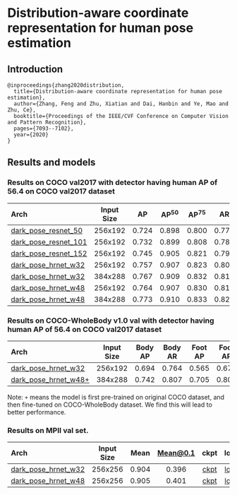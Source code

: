 # Distribution-aware coordinate representation for human pose estimation

## Introduction
```
@inproceedings{zhang2020distribution,
  title={Distribution-aware coordinate representation for human pose estimation},
  author={Zhang, Feng and Zhu, Xiatian and Dai, Hanbin and Ye, Mao and Zhu, Ce},
  booktitle={Proceedings of the IEEE/CVF Conference on Computer Vision and Pattern Recognition},
  pages={7093--7102},
  year={2020}
}
```

## Results and models

### Results on COCO val2017 with detector having human AP of 56.4 on COCO val2017 dataset

| Arch  | Input Size | AP | AP<sup>50</sup> | AP<sup>75</sup> | AR | AR<sup>50</sup> | ckpt | log |
| :----------------- | :-----------: | :------: | :------: | :------: | :------: | :------: |:------: |:------: |
| [dark_pose_resnet_50](/configs/top_down/darkpose/coco/res50_coco_256x192_dark.py) | 256x192 | 0.724 | 0.898 | 0.800 | 0.777 | 0.936 | [ckpt](https://download.openmmlab.com/mmpose/top_down/resnet/res50_coco_256x192_dark-43379d20_20200709.pth) | [log](https://download.openmmlab.com/mmpose/top_down/resnet/res50_coco_256x192_dark_20200709.log.json) |
| [dark_pose_resnet_101](/configs/top_down/darkpose/coco/res101_coco_256x192_dark.py) | 256x192 | 0.732 | 0.899 | 0.808 | 0.786 | 0.938 | [ckpt](https://download.openmmlab.com/mmpose/top_down/resnet/res101_coco_256x192_dark-64d433e6_20200812.pth) | [log](https://download.openmmlab.com/mmpose/top_down/resnet/res101_coco_256x192_dark_20200812.log.json) |
| [dark_pose_resnet_152](/configs/top_down/darkpose/coco/res152_coco_256x192_dark.py) | 256x192 | 0.745 | 0.905 | 0.821 | 0.797 | 0.942 | [ckpt](https://download.openmmlab.com/mmpose/top_down/resnet/res152_coco_256x192_dark-ab4840d5_20200812.pth) | [log](https://download.openmmlab.com/mmpose/top_down/resnet/res152_coco_256x192_dark_20200812.log.json) |
| [dark_pose_hrnet_w32](/configs/top_down/darkpose/coco/hrnet_w32_coco_256x192_dark.py) | 256x192 | 0.757 | 0.907 | 0.823 | 0.808 | 0.943 | [ckpt](https://download.openmmlab.com/mmpose/top_down/hrnet/hrnet_w32_coco_256x192_dark-07f147eb_20200812.pth) | [log](https://download.openmmlab.com/mmpose/top_down/hrnet/hrnet_w32_coco_256x192_dark_20200812.log.json) |
| [dark_pose_hrnet_w32](/configs/top_down/darkpose/coco/hrnet_w32_coco_384x288_dark.py) | 384x288 | 0.767 | 0.909 | 0.832 | 0.816 | 0.944 | [ckpt](https://download.openmmlab.com/mmpose/top_down/hrnet/hrnet_w32_coco_384x288_dark-459422a4_20200812.pth) | [log](https://download.openmmlab.com/mmpose/top_down/hrnet/hrnet_w32_coco_384x288_dark_20200812.log.json) |
| [dark_pose_hrnet_w48](/configs/top_down/darkpose/coco/hrnet_w48_coco_256x192_dark.py) | 256x192 | 0.764 | 0.907 | 0.830 | 0.814 | 0.943 | [ckpt](https://download.openmmlab.com/mmpose/top_down/hrnet/hrnet_w48_coco_256x192_dark-8cba3197_20200812.pth) | [log](https://download.openmmlab.com/mmpose/top_down/hrnet/hrnet_w48_coco_256x192_dark_20200812.log.json) |
| [dark_pose_hrnet_w48](/configs/top_down/darkpose/coco/hrnet_w48_coco_384x288_dark.py) | 384x288 | 0.773 | 0.910 | 0.833 | 0.820 | 0.946 | [ckpt](https://download.openmmlab.com/mmpose/top_down/hrnet/hrnet_w48_coco_384x288_dark-741844ba_20200812.pth) | [log](https://download.openmmlab.com/mmpose/top_down/hrnet/hrnet_w48_coco_384x288_dark_20200812.log.json) |

### Results on COCO-WholeBody v1.0 val with detector having human AP of 56.4 on COCO val2017 dataset

| Arch  | Input Size | Body AP | Body AR | Foot AP | Foot AR | Face AP | Face AR  | Hand AP | Hand AR | Whole AP | Whole AR | ckpt | log |
| :---- | :--------: | :-----: | :-----: | :-----: | :-----: | :-----: | :------: | :-----: | :-----: | :------: |:-------: |:------: | :------: |
| [dark_pose_hrnet_w32](/configs/top_down/darkpose/coco-wholebody/hrnet_w32_coco_wholebody_256x192_dark.py)  | 256x192 | 0.694 | 0.764 | 0.565 | 0.674 | 0.736 | 0.808 | 0.503 | 0.602 | 0.582 | 0.671 | [ckpt](https://download.openmmlab.com/mmpose/top_down/hrnet/hrnet_w32_coco_wholebody_256x192_dark-469327ef_20200922.pth) | [log](https://download.openmmlab.com/mmpose/top_down/hrnet/hrnet_w32_coco_wholebody_256x192_dark_20200922.log.json) |
| [dark_pose_hrnet_w48+](/configs/top_down/darkpose/coco-wholebody/hrnet_w48_coco_wholebody_384x288_dark_plus.py)  | 384x288 | 0.742 | 0.807 | 0.705 | 0.804 | 0.840 | 0.892 | 0.602 | 0.694 | 0.661 | 0.743 | [ckpt](https://download.openmmlab.com/mmpose/top_down/hrnet/hrnet_w48_coco_wholebody_384x288_dark-f5726563_20200918.pth) | [log](https://download.openmmlab.com/mmpose/top_down/hrnet/hrnet_w48_coco_wholebody_384x288_dark_20200918.log.json) |

Note: `+` means the model is first pre-trained on original COCO dataset, and then fine-tuned on COCO-WholeBody dataset. We find this will lead to better performance.


### Results on MPII val set.

| Arch  | Input Size | Mean | Mean@0.1   | ckpt    | log     |
| :--- | :--------: | :------: | :------: |:------: |:------: |
| [dark_pose_hrnet_w32](/configs/top_down/darkpose/mpii/hrnet_w32_mpii_256x256_dark.py) | 256x256 | 0.904 | 0.396 | [ckpt](https://download.openmmlab.com/mmpose/top_down/hrnet/hrnet_w32_mpii_256x256_dark-f1601c5b_20200927.pth) | [log](https://download.openmmlab.com/mmpose/top_down/hrnet/hrnet_w32_mpii_256x256_dark_20200927.log.json) |
| [dark_pose_hrnet_w48](/configs/top_down/darkpose/mpii/hrnet_w48_mpii_256x256_dark.py) | 256x256 | 0.905 | 0.401 | [ckpt](https://download.openmmlab.com/mmpose/top_down/hrnet/hrnet_w48_mpii_256x256_dark-0decd39f_20200927.pth) | [log](https://download.openmmlab.com/mmpose/top_down/hrnet/hrnet_w48_mpii_256x256_dark_20200927.log.json) |
